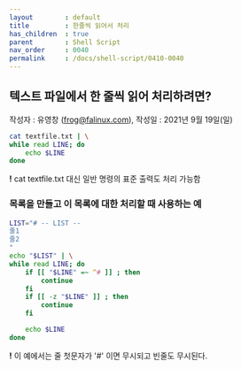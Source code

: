 ```yaml
---
layout        : default
title         : 한줄씩 읽어서 처리
has_children  : true
parent        : Shell Script
nav_order     : 0040
permalink     : /docs/shell-script/0410-0040
---
```


## 텍스트 파일에서 한 줄씩 읽어 처리하려면?
작성자 : 유영창 (frog@falinux.com), 작성일 : 2021년 9월 19일(일)

``` sh
cat textfile.txt | \
while read LINE; do
    echo $LINE
done
```

**!** cat textfile.txt 대신 일반 명령의 표준 출력도 처리 가능함

### 목록을 만들고 이 목록에 대한 처리할 때 사용하는 예

``` sh
LIST="# -- LIST --
줄1
줄2
"
echo "$LIST" | \
while read LINE; do
    if [[ "$LINE" =~ ^# ]] ; then
        continue
    fi
    if [[ -z "$LINE" ]] ; then
        continue
    fi

    echo $LINE
done
```
**!**  이 예에서는 줄 첫문자가 '#' 이면 무시되고 빈줄도 무시된다.

